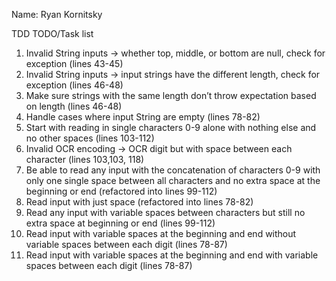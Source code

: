 Name: Ryan Kornitsky

TDD TODO/Task list

1. Invalid String inputs -> whether top, middle, or bottom are null, check for exception (lines 43-45)
2. Invalid String inputs -> input strings have the different length, check for exception (lines 46-48)
3. Make sure strings with the same length don’t throw expectation based on length (lines 46-48)
4. Handle cases where input String are empty (lines 78-82)
5. Start with reading in single characters 0-9 alone with nothing else and no other spaces (lines 103-112)
6. Invalid OCR encoding -> OCR digit but with space between each character (lines 103,103, 118)
7. Be able to read any input with the concatenation of characters 0-9 with only one single space between all characters and no extra space at the beginning or end (refactored into lines 99-112)
8. Read input with just space (refactored into lines 78-82)
9. Read any input with variable spaces between characters but still no extra space at beginning or end (lines 99-112)
10. Read input with variable spaces at the beginning and end without variable spaces between each digit (lines 78-87)
11. Read input with variable spaces at the beginning and end with variable spaces between each digit (lines 78-87)